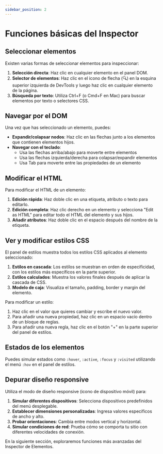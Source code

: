 ```yaml
---
sidebar_position: 2
---
```


# Funciones básicas del Inspector

## Seleccionar elementos

Existen varias formas de seleccionar elementos para inspeccionar:

1. **Selección directa**: Haz clic en cualquier elemento en el panel DOM.
2. **Selector de elementos**: Haz clic en el icono de flecha (🔍) en la esquina superior izquierda de DevTools y luego haz clic en cualquier elemento de la página.
3. **Búsqueda por texto**: Utiliza Ctrl+F (o Cmd+F en Mac) para buscar elementos por texto o selectores CSS.

## Navegar por el DOM

Una vez que has seleccionado un elemento, puedes:

- **Expandir/colapsar nodos**: Haz clic en las flechas junto a los elementos que contienen elementos hijos.
- **Navegar con el teclado**: 
  - Usa las flechas arriba/abajo para moverte entre elementos
  - Usa las flechas izquierda/derecha para colapsar/expandir elementos
  - Usa Tab para moverte entre las propiedades de un elemento

## Modificar el HTML

Para modificar el HTML de un elemento:

1. **Edición rápida**: Haz doble clic en una etiqueta, atributo o texto para editarlo.
2. **Edición completa**: Haz clic derecho en un elemento y selecciona "Edit as HTML" para editar todo el HTML del elemento y sus hijos.
3. **Añadir atributos**: Haz doble clic en el espacio después del nombre de la etiqueta.

## Ver y modificar estilos CSS

El panel de estilos muestra todos los estilos CSS aplicados al elemento seleccionado:

1. **Estilos en cascada**: Los estilos se muestran en orden de especificidad, con los estilos más específicos en la parte superior.
2. **Estilos calculados**: Muestra los valores finales después de aplicar la cascada de CSS.
3. **Modelo de caja**: Visualiza el tamaño, padding, border y margin del elemento.

Para modificar un estilo:

1. Haz clic en el valor que quieres cambiar y escribe el nuevo valor.
2. Para añadir una nueva propiedad, haz clic en un espacio vacío dentro de un bloque de reglas.
3. Para añadir una nueva regla, haz clic en el botón "+" en la parte superior del panel de estilos.

## Estados de los elementos

Puedes simular estados como `:hover`, `:active`, `:focus` y `:visited` utilizando el menú `:hov` en el panel de estilos.

## Depurar diseño responsive

Utiliza el modo de diseño responsive (icono de dispositivo móvil) para:

1. **Simular diferentes dispositivos**: Selecciona dispositivos predefinidos del menú desplegable.
2. **Establecer dimensiones personalizadas**: Ingresa valores específicos de ancho y alto.
3. **Probar orientaciones**: Cambia entre modos vertical y horizontal.
4. **Simular condiciones de red**: Prueba cómo se comporta tu sitio con diferentes velocidades de conexión.

En la siguiente sección, exploraremos funciones más avanzadas del Inspector de Elementos.